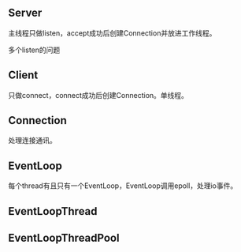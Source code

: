 

## Server

主线程只做listen，accept成功后创建Connection并放进工作线程。

多个listen的问题

## Client

只做connect，connect成功后创建Connection。单线程。

## Connection

处理连接通讯。

## EventLoop

每个thread有且只有一个EventLoop，EventLoop调用epoll，处理io事件。

## EventLoopThread

## EventLoopThreadPool




